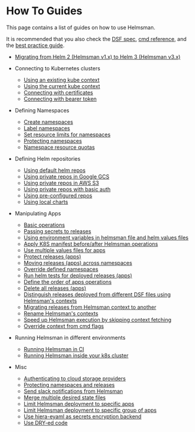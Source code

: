 
# How To Guides

This page contains a list of guides on how to use Helmsman.

It is recommended that you also check the [DSF spec](../desired_state_specification.md), [cmd reference](../cmd_reference.md), and the [best practice guide](../best_practice.md).

- [Migrating from Helm 2 (Helmsman v1.x) to Helm 3 (Helmsman v3.x)](misc/migrate_to_3.md)

- Connecting to Kubernetes clusters
  - [Using an existing kube context](settings/existing_kube_context.md)
  - [Using the current kube context](settings/current_kube_context.md)
  - [Connecting with certificates](settings/creating_kube_context_with_certs.md)
  - [Connecting with bearer token](settings/creating_kube_context_with_token.md)
- Defining Namespaces
  - [Create namespaces](namespaces/create.md)
  - [Label namespaces](namespaces/labels_and_annotations.md)
  - [Set resource limits for namespaces](namespaces/limits.md)
  - [Protecting namespaces](namespaces/protection.md)
  - [Namespace resource quotas](namespaces/quotas.md)
- Defining Helm repositories
  - [Using default helm repos](helm_repos/default.md)
  - [Using private repos in Google GCS](helm_repos/gcs.md)
  - [Using private repos in AWS S3](helm_repos/s3.md)
  - [Using private repos with basic auth](helm_repos/basic_auth.md)
  - [Using pre-configured repos](helm_repos/pre_configured.md)
  - [Using local charts](helm_repos/local.md)
- Manipulating Apps
  - [Basic operations](apps/basic.md)
  - [Passing secrets to releases](apps/secrets.md)
  - [Using environment variables in helmsman file and helm values files](apps/environment_vars.md)
  - [Apply K8S manifest before/after Helmsman operations](apps/lifecycle_hooks.md)
  - [Use multiple values files for apps](apps/multiple_values_files.md)
  - [Protect releases (apps)](apps/protection.md)
  - [Moving releases (apps) across namespaces](apps/moving_across_namespaces.md)
  - [Override defined namespaces](apps/override_namespaces.md)
  - [Run helm tests for deployed releases (apps)](apps/helm_tests.md)
  - [Define the order of apps operations](apps/order.md)
  - [Delete all releases (apps)](apps/destroy.md)
  - [Distinguish releases deployed from different DSF files using Helmsman's contexts](misc/merge_desired_state_files.md#distinguishing-releases-deployed-from-different-desired-state-files)
  - [Migrating releases from Helmsman context to another](apps/migrate_contexts.md)
  - [Rename Helmsman's contexts](apps/migrate_contexts.md)
  - [Speed up Helmsman execution by skipping context fetching](apps/override_context_from_cmd.md)
  - [Override context from cmd flags](apps/override_context_from_cmd.md)
- Running Helmsman in different environments
  - [Running Helmsman in CI](deployments/ci.md)
  - [Running Helmsman inside your k8s cluster](deployments/inside_k8s.md)
- Misc
  - [Authenticating to cloud storage providers](misc/auth_to_storage_providers.md)
  - [Protecting namespaces and releases](misc/protect_namespaces_and_releases.md)
  - [Send slack notifications from Helmsman](misc/send_slack_notifications_from_helmsman.md)
  - [Merge multiple desired state files](misc/merge_desired_state_files.md)
  - [Limit Helmsman deployment to specific apps](misc/limit-deployment-to-specific-apps.md)
  - [Limit Helmsman deployment to specific group of apps](misc/limit-deployment-to-specific-group-of-apps.md)
  - [Use hiera-eyaml as secrets encryption backend](settings/use-hiera-eyaml-as-secrets-encryption.md)
  - [Use DRY-ed code](misc/use-dry-code.md)
